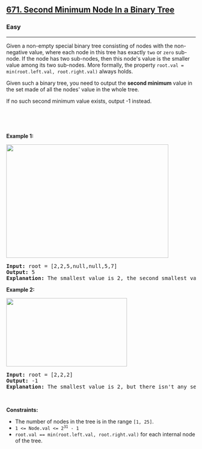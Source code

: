 <h2><a href="https://leetcode.com/problems/second-minimum-node-in-a-binary-tree/">671. Second Minimum Node In a Binary Tree</a></h2><h3>Easy</h3><hr><div bis_skin_checked="1"><p>Given a non-empty special binary tree consisting of nodes with the non-negative value, where each node in this tree has exactly <code>two</code> or <code>zero</code> sub-node. If the node has two sub-nodes, then this node's value is the smaller value among its two sub-nodes. More formally, the property&nbsp;<code>root.val = min(root.left.val, root.right.val)</code>&nbsp;always holds.</p>

<p>Given such a binary tree, you need to output the <b>second minimum</b> value in the set made of all the nodes' value in the whole tree.</p>

<p>If no such second minimum value exists, output -1 instead.</p>

<p>&nbsp;</p>

<p>&nbsp;</p>
<p><strong>Example 1:</strong></p>
<img alt="" src="https://assets.leetcode.com/uploads/2020/10/15/smbt1.jpg" style="width: 431px; height: 302px;">
<pre><strong>Input:</strong> root = [2,2,5,null,null,5,7]
<strong>Output:</strong> 5
<strong>Explanation:</strong> The smallest value is 2, the second smallest value is 5.
</pre>

<p><strong>Example 2:</strong></p>
<img alt="" src="https://assets.leetcode.com/uploads/2020/10/15/smbt2.jpg" style="width: 321px; height: 182px;">
<pre><strong>Input:</strong> root = [2,2,2]
<strong>Output:</strong> -1
<strong>Explanation:</strong> The smallest value is 2, but there isn't any second smallest value.
</pre>

<p>&nbsp;</p>
<p><strong>Constraints:</strong></p>

<ul>
	<li>The number of nodes in the tree is in the range <code>[1, 25]</code>.</li>
	<li><code>1 &lt;= Node.val &lt;= 2<sup>31</sup> - 1</code></li>
	<li><code>root.val == min(root.left.val, root.right.val)</code>&nbsp;for each internal node of the tree.</li>
</ul>
</div>